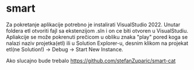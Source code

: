 # smart
Za pokretanje aplikacije potrebno je instalirati VisualStudio 2022.
Unutar foldera etl otvoriti fajl sa ekstenzijom .sln i on ce biti otvoren u VisualStudiu.
Apliakcije se može pokrenuti prečicom u obliku znaka "play" pored koga se nalazi naziv projetka(etl) ili u Solution Explorer-u, desnim klikom na projekat etl(ne Solution!) -> Debug -> Start New Instance.

Ako slucajno bude trebalo https://github.com/stefanZuparic/smart-cat
